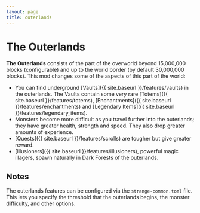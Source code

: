```yaml
---
layout: page
title: outerlands
---
```


# The Outerlands

**The Outerlands** consists of the part of the overworld beyond 15,000,000 blocks (configurable) and up to the world border (by default 30,000,000 blocks).  This mod changes some of the aspects of this part of the world:

* You can find underground [Vaults]({{ site.baseurl }}/features/vaults) in the outerlands.  The Vaults contain some very rare [Totems]({{ site.baseurl }}/features/totems), [Enchantments]({{ site.baseurl }}/features/enchantments) and [Legendary Items]({{ site.baseurl }}/features/legendary_items).
* Monsters become more difficult as you travel further into the outerlands; they have greater health, strength and speed.  They also drop greater amounts of experience.
* [Quests]({{ site.baseurl }}/features/scrolls) are tougher but give greater reward.
* [Illusioners]({{ site.baseurl }}/features/illusioners), powerful magic illagers, spawn naturally in Dark Forests of the outerlands.

## Notes

The outerlands features can be configured via the `strange-common.toml` file.  This lets you specify the threshold that the outerlands begins, the monster difficulty, and other options.
